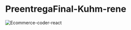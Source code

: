# PreentregaFinal-Kuhm-rene
![Ecommerce-coder-react](https://user-images.githubusercontent.com/113470690/226477471-9288d15e-dc0c-4139-8092-1e6efe4045eb.gif)
